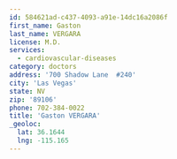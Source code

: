 ```yaml
---
id: 584621ad-c437-4093-a91e-14dc16a2086f
first_name: Gaston
last_name: VERGARA
license: M.D.
services:
  - cardiovascular-diseases
category: doctors
address: '700 Shadow Lane  #240'
city: 'Las Vegas'
state: NV
zip: '89106'
phone: 702-384-0022
title: 'Gaston VERGARA'
_geoloc:
  lat: 36.1644
  lng: -115.165
---
```

